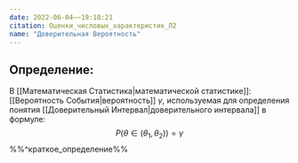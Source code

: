 ```yaml
---
date: 2022-06-04~~19:18:21
citation: Оценки_числовых_характеристик_Л2
name: "Доверительная Вероятность"
---
```

## Определение:
В [[Математическая Статистика|математической статистике]]: [[Вероятность События|вероятность]] $\gamma$, используемая для определения понятия [[Доверительный Интервал|доверительного интервала]] в формуле:
$$P(\theta \in (\theta_1,\theta_2)) = \gamma$$
%%^краткое_определение%%